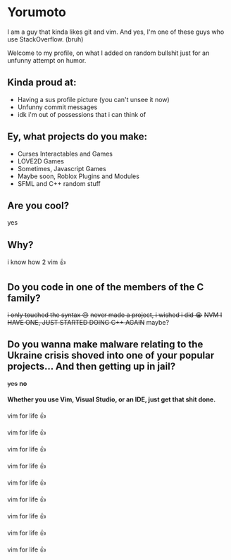 # Yorumoto
I am a guy that kinda likes git and vim. And yes, I'm one of these guys who use StackOverflow. (bruh)

Welcome to my profile, on what I added on random bullshit just for an unfunny attempt on humor.

## Kinda proud at:
- Having a sus profile picture (you can't unsee it now)
- Unfunny commit messages
- idk i'm out of possessions that i can think of

## Ey, what projects do you make:
- Curses Interactables and Games
- LOVE2D Games
- Sometimes, Javascript Games
- Maybe soon, Roblox Plugins and Modules
- SFML and C++ random stuff

## Are you cool?
yes

## Why?
i know how 2 vim :thumbsup:

## Do you code in one of the members of the C family?
~~i only touched the syntax :pensive:~~
~~never made a project, i wished i did :sob:~~
~~NVM I HAVE ONE, JUST STARTED DOING C++ AGAIN~~
maybe?

## Do you wanna make malware relating to the Ukraine crisis shoved into one of your popular projects... And then getting up in jail?
~~yes~~ **no**

#### Whether you use Vim, Visual Studio, or an IDE, just get that shit done.

vim for life :thumbsup:

vim for life :thumbsup:

vim for life :thumbsup:

vim for life :thumbsup:

vim for life :thumbsup:

vim for life :thumbsup:

vim for life :thumbsup:

vim for life :thumbsup:

vim for life :thumbsup:

